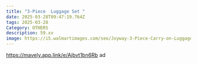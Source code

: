 ```yaml
---
title: "3-Piece  Luggage Set "
date: 2025-03-28T09:47:19.764Z
tags: 2025-03-28
Category: OTHERS
description: 59.xx
image: https://i5.walmartimages.com/seo/Joyway-3-Piece-Carry-on-Luggage-Set-with-Swivel-Wheel-Combination-Lock-Lightweight-Hard-Shell-Set-Black_1507e466-868f-428b-83f1-477e4b66940d.9fa582c273a9f3805590c501c6600c4a.jpeg?odnHeight=2000&odnWidth=2000&odnBg=FFFFFF
---
```

https://mavely.app.link/e/Ajbvt1bn6Rb   ad